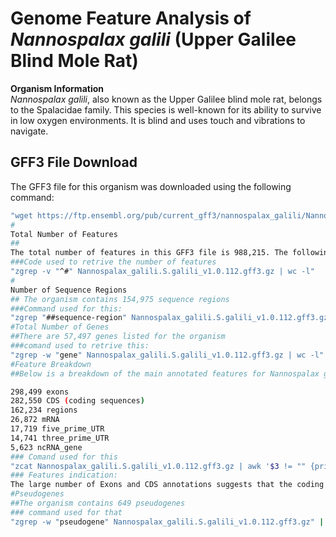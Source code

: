 # Genome Feature Analysis of *Nannospalax galili* (Upper Galilee Blind Mole Rat)

**Organism Information**  
*Nannospalax galili*, also known as the Upper Galilee blind mole rat, belongs to the Spalacidae family. This species is well-known for its ability to survive in low oxygen environments. It is blind and uses touch and vibrations to navigate.

## GFF3 File Download
The GFF3 file for this organism was downloaded using the following command:
```bash
"wget https://ftp.ensembl.org/pub/current_gff3/nannospalax_galili/Nannospalax_galili.S.galili_v1.0.112.gff3.gz"
#
Total Number of Features
##
The total number of features in this GFF3 file is 988,215. The following command was used to generate this number:
###Code used to retrive the number of features 
"zgrep -v "^#" Nannospalax_galili.S.galili_v1.0.112.gff3.gz | wc -l"
#
Number of Sequence Regions
## The organism contains 154,975 sequence regions
###Command used for this:
"zgrep "##sequence-region" Nannospalax_galili.S.galili_v1.0.112.gff3.gz | wc -l"
#Total Number of Genes
##There are 57,497 genes listed for the organism
###comand used to retrive this:
"zgrep -w "gene" Nannospalax_galili.S.galili_v1.0.112.gff3.gz | wc -l"
#Feature Breakdown
##Below is a breakdown of the main annotated features for Nannospalax galili:

298,499 exons
282,550 CDS (coding sequences)
162,234 regions
26,872 mRNA
17,719 five_prime_UTR
14,741 three_prime_UTR
5,623 ncRNA_gene
### Comand used for this
"zcat Nannospalax_galili.S.galili_v1.0.112.gff3.gz | awk '$3 != "" {print $3}' | sort | uniq -c | sort -nr | head -10"
### Features indication:
The large number of Exons and CDS annotations suggests that the coding region of the genome is well characterized. However, it has also have a number of ncRNA which indicates that it might be under annotated. It also does have some general biological regions. Considering everything it could be said the organism is well annotated but might under annotated in some regions.
#Pseudogenes
##The organism contains 649 pseudogenes
### command used for that
"zgrep -w "pseudogene" Nannospalax_galili.S.galili_v1.0.112.gff3.gz" | wc -l
